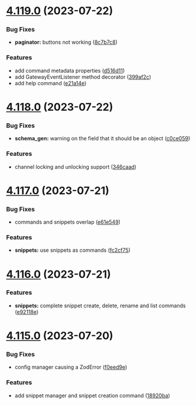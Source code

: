 # [4.119.0](https://github.com/onesoft-sudo/sudobot/compare/v4.118.0...v4.119.0) (2023-07-22)


### Bug Fixes

* **paginator:** buttons not working ([8c7b7c8](https://github.com/onesoft-sudo/sudobot/commit/8c7b7c882465b64102e15cc1880b41cb94a0f78a))


### Features

* add command metadata properties ([d516d11](https://github.com/onesoft-sudo/sudobot/commit/d516d11cdc1f79f98b43520d6208c0915dddb909))
* add GatewayEventListener method decorator ([399af2c](https://github.com/onesoft-sudo/sudobot/commit/399af2ce5c59b8e810fb23ff7cb3928558db335e))
* add help command ([e21a14e](https://github.com/onesoft-sudo/sudobot/commit/e21a14e2f09c845851d198ca50ee0beceef2473a))



# [4.118.0](https://github.com/onesoft-sudo/sudobot/compare/v4.117.0...v4.118.0) (2023-07-22)


### Bug Fixes

* **schema_gen:** warning on the  field that it should be an object ([c0ce059](https://github.com/onesoft-sudo/sudobot/commit/c0ce05999f204c10d4bd0ccd6f2121c245b3b2bf))


### Features

* channel locking and unlocking support ([346caad](https://github.com/onesoft-sudo/sudobot/commit/346caad413a85c8f13892104297ed91523e7d138))



# [4.117.0](https://github.com/onesoft-sudo/sudobot/compare/v4.116.0...v4.117.0) (2023-07-21)


### Bug Fixes

* commands and snippets overlap ([e61e549](https://github.com/onesoft-sudo/sudobot/commit/e61e5499eea45e17fb12a3421bf80b33c778d06b))


### Features

* **snippets:** use snippets as commands ([fc2cf75](https://github.com/onesoft-sudo/sudobot/commit/fc2cf7560be5dbc8a454ec242e2814de7ed55ce5))



# [4.116.0](https://github.com/onesoft-sudo/sudobot/compare/v4.115.0...v4.116.0) (2023-07-21)


### Features

* **snippets:** complete snippet create, delete, rename and list commands ([e92118e](https://github.com/onesoft-sudo/sudobot/commit/e92118ef00d90fb449e80ad83ba5269cfc1c1be8))



# [4.115.0](https://github.com/onesoft-sudo/sudobot/compare/v4.114.2...v4.115.0) (2023-07-20)


### Bug Fixes

* config manager causing a ZodError ([f0eed9e](https://github.com/onesoft-sudo/sudobot/commit/f0eed9e2d996d1fda7eac20ae3ecf370e8a1002b))


### Features

* add snippet manager and snippet creation command ([18920ba](https://github.com/onesoft-sudo/sudobot/commit/18920ba532bd4c2a622ed413e0040ef50ef0f5ce))



